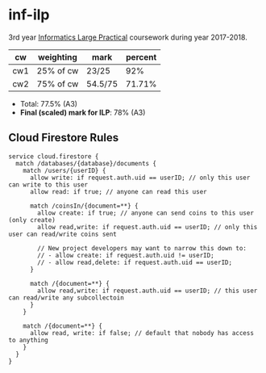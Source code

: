 # inf-ilp

3rd year [Informatics Large Practical](http://www.drps.ed.ac.uk/18-19/dpt/cxinfr09051.htm) coursework during year 2017-2018.

| cw    | weighting | mark    | percent |
|-------|-----------|---------|---------|
| cw1   | 25% of cw | 23/25   | 92%     |
| cw2   | 75% of cw | 54.5/75 | 71.71%  |

- Total: 77.5% (A3)
- **Final (scaled) mark for ILP**: 78% (A3)

## Cloud Firestore Rules

```
service cloud.firestore {
  match /databases/{database}/documents {
    match /users/{userID} {
      allow write: if request.auth.uid == userID; // only this user can write to this user
      allow read: if true; // anyone can read this user
      
      match /coinsIn/{document=**} {
      	allow create: if true; // anyone can send coins to this user (only create)
        allow read,write: if request.auth.uid == userID; // only this user can read/write coins sent
        
        // New project developers may want to narrow this down to:
        // - allow create: if request.auth.uid != userID;
        // - allow read,delete: if request.auth.uid == userID;
      }
      
      match /{document=**} {
      	allow read,write: if request.auth.uid == userID; // this user can read/write any subcollectoin
      }
    }

    match /{document=**} {
      allow read, write: if false; // default that nobody has access to anything
    }
  }
}
```
